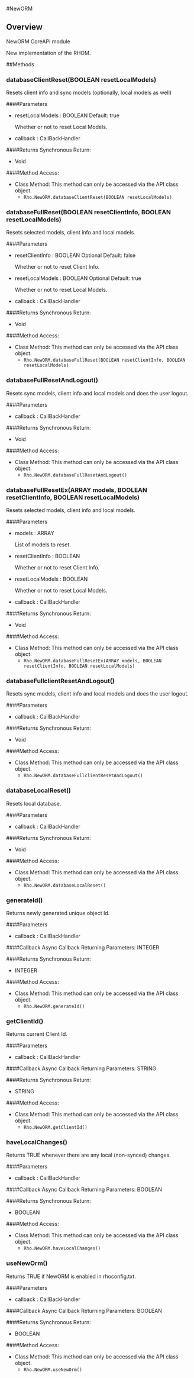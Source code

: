 #NewORM


## Overview
<p>NewORM CoreAPI module</p>
<p>New implementation of the RHOM.</p>



##Methods



### databaseClientReset(<span class="text-info">BOOLEAN</span> resetLocalModels)
Resets client info and sync models (optionally, local models as well)

####Parameters
<ul><li>resetLocalModels : <span class='text-info'>BOOLEAN</span><span class='label '> Default: true</span><p>
Whether or not to reset Local Models. </p></li><li>callback : <span class='text-info'>CallBackHandler</span></li></ul>

####Returns
Synchronous Return:<ul><li>Void</li></ul>

####Method Access:
<ul><li><i class="icon-book"></i>Class Method: This method can only be accessed via the API class object. <ul><li><code>Rho.NewORM.databaseClientReset(<span class="text-info">BOOLEAN</span> resetLocalModels)</code> </li></ul></li></ul>

### databaseFullReset(<span class="text-info">BOOLEAN</span> resetClientInfo, <span class="text-info">BOOLEAN</span> resetLocalModels)
Resets selected models, client info and local models.

####Parameters
<ul><li>resetClientInfo : <span class='text-info'>BOOLEAN</span> <span class='label label-info'>Optional</span><span class='label '> Default: false</span><p>
Whether or not to reset Client Info. </p></li><li>resetLocalModels : <span class='text-info'>BOOLEAN</span> <span class='label label-info'>Optional</span><span class='label '> Default: true</span><p>
Whether or not to reset Local Models. </p></li><li>callback : <span class='text-info'>CallBackHandler</span></li></ul>

####Returns
Synchronous Return:<ul><li>Void</li></ul>

####Method Access:
<ul><li><i class="icon-book"></i>Class Method: This method can only be accessed via the API class object. <ul><li><code>Rho.NewORM.databaseFullReset(<span class="text-info">BOOLEAN</span> resetClientInfo, <span class="text-info">BOOLEAN</span> resetLocalModels)</code> </li></ul></li></ul>

### databaseFullResetAndLogout()
Resets sync models, client info and local models and does the user logout.

####Parameters
<ul><li>callback : <span class='text-info'>CallBackHandler</span></li></ul>

####Returns
Synchronous Return:<ul><li>Void</li></ul>

####Method Access:
<ul><li><i class="icon-book"></i>Class Method: This method can only be accessed via the API class object. <ul><li><code>Rho.NewORM.databaseFullResetAndLogout()</code> </li></ul></li></ul>

### databaseFullResetEx(<span class="text-info">ARRAY</span> models, <span class="text-info">BOOLEAN</span> resetClientInfo, <span class="text-info">BOOLEAN</span> resetLocalModels)
Resets selected models, client info and local models.

####Parameters
<ul><li>models : <span class='text-info'>ARRAY</span><p>
List of models to reset. </p></li><li>resetClientInfo : <span class='text-info'>BOOLEAN</span><p>
Whether or not to reset Client Info. </p></li><li>resetLocalModels : <span class='text-info'>BOOLEAN</span><p>
Whether or not to reset Local Models. </p></li><li>callback : <span class='text-info'>CallBackHandler</span></li></ul>

####Returns
Synchronous Return:<ul><li>Void</li></ul>

####Method Access:
<ul><li><i class="icon-book"></i>Class Method: This method can only be accessed via the API class object. <ul><li><code>Rho.NewORM.databaseFullResetEx(<span class="text-info">ARRAY</span> models, <span class="text-info">BOOLEAN</span> resetClientInfo, <span class="text-info">BOOLEAN</span> resetLocalModels)</code> </li></ul></li></ul>

### databaseFullclientResetAndLogout()
Resets sync models, client info and local models and does the user logout.

####Parameters
<ul><li>callback : <span class='text-info'>CallBackHandler</span></li></ul>

####Returns
Synchronous Return:<ul><li>Void</li></ul>

####Method Access:
<ul><li><i class="icon-book"></i>Class Method: This method can only be accessed via the API class object. <ul><li><code>Rho.NewORM.databaseFullclientResetAndLogout()</code> </li></ul></li></ul>

### databaseLocalReset()
Resets local database.

####Parameters
<ul><li>callback : <span class='text-info'>CallBackHandler</span></li></ul>

####Returns
Synchronous Return:<ul><li>Void</li></ul>

####Method Access:
<ul><li><i class="icon-book"></i>Class Method: This method can only be accessed via the API class object. <ul><li><code>Rho.NewORM.databaseLocalReset()</code> </li></ul></li></ul>

### generateId()
Returns newly generated unique object Id.

####Parameters
<ul><li>callback : <span class='text-info'>CallBackHandler</span></li></ul>

####Callback
Async Callback Returning Parameters: <span class='text-info'>INTEGER</span></p><ul></ul>

####Returns
Synchronous Return:<ul><li>INTEGER</li></ul>

####Method Access:
<ul><li><i class="icon-book"></i>Class Method: This method can only be accessed via the API class object. <ul><li><code>Rho.NewORM.generateId()</code> </li></ul></li></ul>

### getClientId()
Returns current Client Id.

####Parameters
<ul><li>callback : <span class='text-info'>CallBackHandler</span></li></ul>

####Callback
Async Callback Returning Parameters: <span class='text-info'>STRING</span></p><ul></ul>

####Returns
Synchronous Return:<ul><li>STRING</li></ul>

####Method Access:
<ul><li><i class="icon-book"></i>Class Method: This method can only be accessed via the API class object. <ul><li><code>Rho.NewORM.getClientId()</code> </li></ul></li></ul>

### haveLocalChanges()
Returns TRUE whenever there are any local (non-synced) changes.

####Parameters
<ul><li>callback : <span class='text-info'>CallBackHandler</span></li></ul>

####Callback
Async Callback Returning Parameters: <span class='text-info'>BOOLEAN</span></p><ul></ul>

####Returns
Synchronous Return:<ul><li>BOOLEAN</li></ul>

####Method Access:
<ul><li><i class="icon-book"></i>Class Method: This method can only be accessed via the API class object. <ul><li><code>Rho.NewORM.haveLocalChanges()</code> </li></ul></li></ul>

### useNewOrm()
Returns TRUE if NewORM is enabled in rhoconfig.txt.

####Parameters
<ul><li>callback : <span class='text-info'>CallBackHandler</span></li></ul>

####Callback
Async Callback Returning Parameters: <span class='text-info'>BOOLEAN</span></p><ul></ul>

####Returns
Synchronous Return:<ul><li>BOOLEAN</li></ul>

####Method Access:
<ul><li><i class="icon-book"></i>Class Method: This method can only be accessed via the API class object. <ul><li><code>Rho.NewORM.useNewOrm()</code> </li></ul></li></ul>